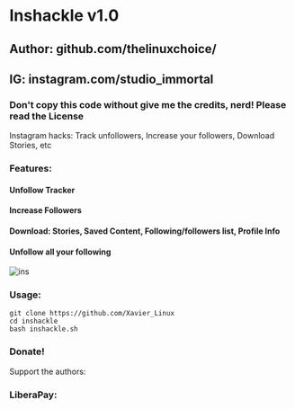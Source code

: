 # Inshackle v1.0
## Author: github.com/thelinuxchoice/
## IG: instagram.com/studio_immortal
### Don't copy this code without give me the credits, nerd! Please read the License 

Instagram hacks: Track unfollowers, Increase your followers, Download Stories, etc

### Features:
#### Unfollow Tracker
#### Increase Followers
#### Download: Stories, Saved Content, Following/followers list, Profile Info
#### Unfollow all your following

![ins](https://user-images.githubusercontent.com/34893261/53686880-d50f6000-3d0b-11e9-8c42-cab1ad30b24e.png)

### Usage:
```
git clone https://github.com/Xavier_Linux
cd inshackle
bash inshackle.sh
```

### Donate!
Support the authors:

### LiberaPay:
<noscript></noscript>

